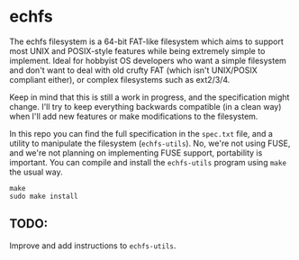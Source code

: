 # echfs

The echfs filesystem is a 64-bit FAT-like filesystem which aims to support
most UNIX and POSIX-style features while being extremely simple to implement.
Ideal for hobbyist OS developers who want a simple filesystem and don't want
to deal with old crufty FAT (which isn't UNIX/POSIX compliant either),
or complex filesystems such as ext2/3/4.

Keep in mind that this is still a work in progress, and the specification
might change. I'll try to keep everything backwards compatible (in a clean way)
when I'll add new features or make modifications to the filesystem.

In this repo you can find the full specification in the `spec.txt` file,
and a utility to manipulate the filesystem (`echfs-utils`).
No, we're not using FUSE, and we're not planning on implementing FUSE support,
portability is important.
You can compile and install the `echfs-utils` program using `make` the usual way.

```
make
sudo make install
```

## TODO:

Improve and add instructions to `echfs-utils`.
